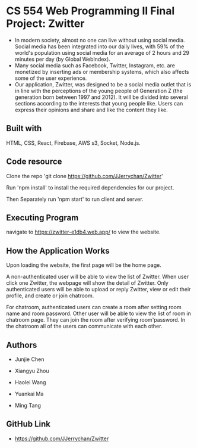 # CS 554 Web Programming II Final Project: Zwitter

- In modern society, almost no one can live without using social media. Social media has
been integrated into our daily lives, with 59% of the world's population using social media
for an average of 2 hours and 29 minutes per day (by Global WebIndex).
- Many social media such as Facebook, Twitter, Instagram, etc. are monetized by inserting
ads or membership systems, which also affects some of the user experience.
- Our application, Zwitter, was designed to be a social media outlet that is in line with the
perceptions of the young people of Generation Z (the generation born between 1997
and 2012). It will be divided into several sections according to the interests that young
people like. Users can express their opinions and share and like the content they like.

## Built with

HTML, CSS, React, Firebase, AWS s3, Socket, Node.js.

## Code resource

Clone the repo 'git clone https://github.com/JJerrychan/Zwitter'

Run 'npm install' to install the required dependencies for our project.

Then Separately run 'npm start' to run client and server.

## Executing Program

navigate to https://zwitter-e1db4.web.app/ to view the website.

## How the Application Works

Upon loading the website, the first page will be the home page.

A non-authenticated user will be able to view the list of Zwitter. When user click one Zwitter, the webpage will show the detail of Zwitter. Only authenticated users will be able to upload or reply Zwitter, view or edit their profile, and create or join chatroom.

For chatroom,  authenticated users can create a room after setting room name and room password. Other user will be able to view the list of room in chatroom page. They can join the room after verifying room'password. In the chatroom all of the users can communicate with each other.


## Authors
- Junjie Chen

- Xiangyu Zhou

- Haolei Wang

- Yuankai Ma

- Ming Tang

## GitHub Link
- https://github.com/JJerrychan/Zwitter